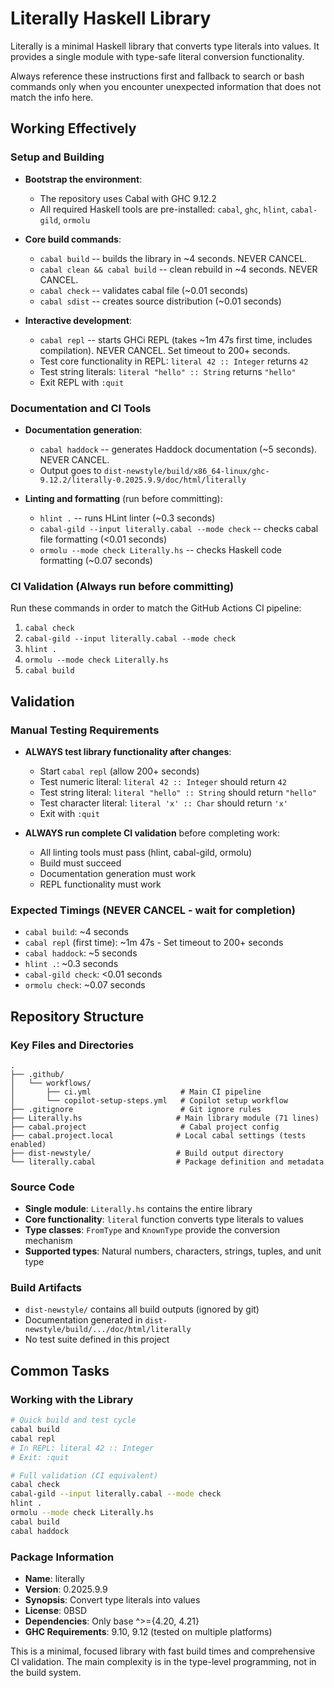 # Literally Haskell Library

Literally is a minimal Haskell library that converts type literals into values. It provides a single module with type-safe literal conversion functionality.

Always reference these instructions first and fallback to search or bash commands only when you encounter unexpected information that does not match the info here.

## Working Effectively

### Setup and Building
- **Bootstrap the environment**:
  - The repository uses Cabal with GHC 9.12.2
  - All required Haskell tools are pre-installed: `cabal`, `ghc`, `hlint`, `cabal-gild`, `ormolu`

- **Core build commands**:
  - `cabal build` -- builds the library in ~4 seconds. NEVER CANCEL.
  - `cabal clean && cabal build` -- clean rebuild in ~4 seconds. NEVER CANCEL.
  - `cabal check` -- validates cabal file (~0.01 seconds)
  - `cabal sdist` -- creates source distribution (~0.01 seconds)

- **Interactive development**:
  - `cabal repl` -- starts GHCi REPL (takes ~1m 47s first time, includes compilation). NEVER CANCEL. Set timeout to 200+ seconds.
  - Test core functionality in REPL: `literal 42 :: Integer` returns `42`
  - Test string literals: `literal "hello" :: String` returns `"hello"`
  - Exit REPL with `:quit`

### Documentation and CI Tools
- **Documentation generation**:
  - `cabal haddock` -- generates Haddock documentation (~5 seconds). NEVER CANCEL.
  - Output goes to `dist-newstyle/build/x86_64-linux/ghc-9.12.2/literally-0.2025.9.9/doc/html/literally`

- **Linting and formatting** (run before committing):
  - `hlint .` -- runs HLint linter (~0.3 seconds)
  - `cabal-gild --input literally.cabal --mode check` -- checks cabal file formatting (<0.01 seconds)
  - `ormolu --mode check Literally.hs` -- checks Haskell code formatting (~0.07 seconds)

### CI Validation (Always run before committing)
Run these commands in order to match the GitHub Actions CI pipeline:
1. `cabal check`
2. `cabal-gild --input literally.cabal --mode check`  
3. `hlint .`
4. `ormolu --mode check Literally.hs`
5. `cabal build`

## Validation

### Manual Testing Requirements
- **ALWAYS test library functionality after changes**:
  - Start `cabal repl` (allow 200+ seconds)
  - Test numeric literal: `literal 42 :: Integer` should return `42`
  - Test string literal: `literal "hello" :: String` should return `"hello"`
  - Test character literal: `literal 'x' :: Char` should return `'x'`
  - Exit with `:quit`

- **ALWAYS run complete CI validation** before completing work:
  - All linting tools must pass (hlint, cabal-gild, ormolu)
  - Build must succeed
  - Documentation generation must work
  - REPL functionality must work

### Expected Timings (NEVER CANCEL - wait for completion)
- `cabal build`: ~4 seconds
- `cabal repl` (first time): ~1m 47s - Set timeout to 200+ seconds
- `cabal haddock`: ~5 seconds  
- `hlint .`: ~0.3 seconds
- `cabal-gild check`: <0.01 seconds
- `ormolu check`: ~0.07 seconds

## Repository Structure

### Key Files and Directories
```
.
├── .github/
│   └── workflows/
│       ├── ci.yml                    # Main CI pipeline
│       └── copilot-setup-steps.yml   # Copilot setup workflow
├── .gitignore                        # Git ignore rules
├── Literally.hs                     # Main library module (71 lines)
├── cabal.project                     # Cabal project config
├── cabal.project.local              # Local cabal settings (tests enabled)
├── dist-newstyle/                   # Build output directory
└── literally.cabal                  # Package definition and metadata
```

### Source Code
- **Single module**: `Literally.hs` contains the entire library
- **Core functionality**: `literal` function converts type literals to values
- **Type classes**: `FromType` and `KnownType` provide the conversion mechanism
- **Supported types**: Natural numbers, characters, strings, tuples, and unit type

### Build Artifacts
- `dist-newstyle/` contains all build outputs (ignored by git)
- Documentation generated in `dist-newstyle/build/.../doc/html/literally`
- No test suite defined in this project

## Common Tasks

### Working with the Library
```bash
# Quick build and test cycle
cabal build
cabal repl
# In REPL: literal 42 :: Integer
# Exit: :quit

# Full validation (CI equivalent)
cabal check
cabal-gild --input literally.cabal --mode check
hlint .
ormolu --mode check Literally.hs
cabal build
cabal haddock
```

### Package Information
- **Name**: literally  
- **Version**: 0.2025.9.9
- **Synopsis**: Convert type literals into values
- **License**: 0BSD
- **Dependencies**: Only base ^>={4.20, 4.21}
- **GHC Requirements**: 9.10, 9.12 (tested on multiple platforms)

This is a minimal, focused library with fast build times and comprehensive CI validation. The main complexity is in the type-level programming, not in the build system.